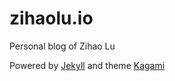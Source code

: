 # zihaolu.io

Personal blog of Zihao Lu

Powered by <a href="https://github.com/jekyll/jekyll">Jekyll</a> and theme <a href="https://github.com/kamikat/jekyll-theme-kagami">Kagami</a>
